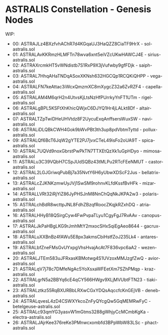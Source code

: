 # ASTRALIS Constellation - Genesis Nodes


WIP:

- 00: ASTRAJLz4BXzfvhAChR7d4KGqaUJ3HaQZZ8CiaTF9HrX - sol-astralis.sol
- 01: ASTRALAvKKRmzHLMFTn78wva6xnt5eiVZcUKwHAWCJ4E - sirius-astralis.sol
- 02: ASTRAXrcmkHT5vWNdistb7S1RxP9X3jVufwby9gfFDjk - saiph-astralis.sol
- 03: ASTRAL7HhqAHaTNDqASoxXKNsh632HGCQp1RCQKiQHPP - vega-astralis.sol
- 04: ASTRALFN7keAttac3iWcxQmzmXC8mXygcZ32a6ZvRZF4 - capella-astralis.sol
- 05: ASTRALAM4M6qrH2n4UtvsKjLtsNzHfPUrrkyYnFT1UTm - rigel-astralis.sol
- 06: ASTRALgBPL5KSFtXhKhicQWjxC6DJYQ1Hr4jLALkt8Df - altair-astralis.sol
- 07: ASTRALTZpTwiDHeUHVtdz8F2UycuExqAnffsersWuxSW - navi-astralis.sol
- 08: ASTRALiDLQBkCWH4Gok9bWvPBt3th3up8pdVbtmTyttd - pollux-astralis.sol
- 09: ASTRALQf6BcT6JqW2gYTE2PJ7jvxCTeL49isFo2oUA9T - spica-astralis.sol
- 10: ASTRAL7UQVd9noxGbrstPwPkTN7TTXEtQzXk1uGpHDyo - mimosa-astralis.sol
- 11: ASTRALu3C39VQbH7CSpJUdSQBz43tMLPu2RTcFEeNMUT - castor-astralis.sol
- 12: ASTRAL2LGJGriwqPubBj7a35NvtY6H6yUbwXDScF2Jus - bellatrix-astralis.sol
- 13: ASTRALcZJKNKzmwUyJVj1SwSM9rohnvKLfdKssfBvHFk - mizar-astralis.sol
- 14: ASTRALLVRt32iRjYiZ86JyPHSJnM8NnChQqNkJKPA2w3 - polaris-astralis.sol	
- 15: ASTRALchBdR8wcttpJNL8FdhZBzqfRoocZKqjkRZxhDQ - atria-astralis.sol
- 16: ASTRALHHyB18QSirgCyw4FwPvpaTLyu1CgyFgJ7RvAAv - canopus-astralis.sol
- 17: ASTRALJkPaHBgLKG9rJmhMtY2mxocSHxSqiEgAeo8644 - gacrux-astralis.sol
- 18: ASTRALuXXBnBz4fAWu5E8px3akmsCbiHstfZoJ235Lk4 - antares-astralis.sol
- 19: ASTRALbfZneFMsGvUYxpgVhsHvajAcAt7F836vpc6aA2 - wezen-astralis.sol
- 20: ASTRALJTEm583uJFRxasKBMotwg4S1UVzoxMMJzgfZwQ - avior-astralis.sol
- 21: ASTRALqV7j78c7DMfeNgAc5YoXsxaWFEetXm7SZhPMqp - kraz-astralis.sol
- 22: ASTRALgrN5a2BBYq6cE4qCY566HWgv9XLjMVUbtFTN23 - tiaki-astralis.sol
- 23: ASTRALztkz55RqBXURBbLRXwCGxYDQsAqccfcKnGEjVB - deneb-astralis.sol
- 24: ASTRALqvesL4zD4CSWXYkcoZnFyQYcgQw5GqMEMRwFyC - betelgeuse-astralis.sol
- 25: ASTRALc93qmYG3yasvW1mGtms3288gWhjyCcMCmbKgKa - electra-astralis.sol
- 26: ASTRALJAjrKee376reKe3PMnwcxombfd3BPpWbW83LSc - phact-astralis.sol
